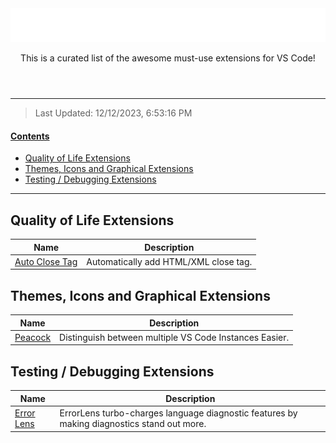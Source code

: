 <header align="center" data-title="VSCode Extensions">
  <img src="assets/title.svg" />
  <p>This is a curated list of the awesome must-use extensions for VS Code!</p>
</header>

---

> Last Updated: 12/12/2023, 6:53:16 PM

<u><h4>Contents</h4></u>

<!-- @import "[TOC]" {cmd="toc" depthFrom=1 depthTo=6 orderedList=false} -->

<!-- code_chunk_output -->

- [Quality of Life Extensions](#quality-of-life-extensions)
- [Themes, Icons and Graphical Extensions](#themes-icons-and-graphical-extensions)
- [Testing / Debugging Extensions](#testing--debugging-extensions)

<!-- /code_chunk_output -->

<!-- _Additional Notes Here_ -->

---

## Quality of Life Extensions

| Name                                                                                               | Description                           |
| -------------------------------------------------------------------------------------------------- | ------------------------------------- |
| [Auto Close Tag](https://marketplace.visualstudio.com/items?itemName=formulahendry.auto-close-tag) | Automatically add HTML/XML close tag. |

## Themes, Icons and Graphical Extensions

| Name                                                                                   | Description                                            |
| -------------------------------------------------------------------------------------- | ------------------------------------------------------ |
| [Peacock](https://marketplace.visualstudio.com/items?itemName=johnpapa.vscode-peacock) | Distinguish between multiple VS Code Instances Easier. |

## Testing / Debugging Extensions

| Name                                                                                   | Description                                                                                |
| -------------------------------------------------------------------------------------- | ------------------------------------------------------------------------------------------ |
| [Error Lens](https://marketplace.visualstudio.com/items?itemName=usernamehw.errorlens) | ErrorLens turbo-charges language diagnostic features by making diagnostics stand out more. |
